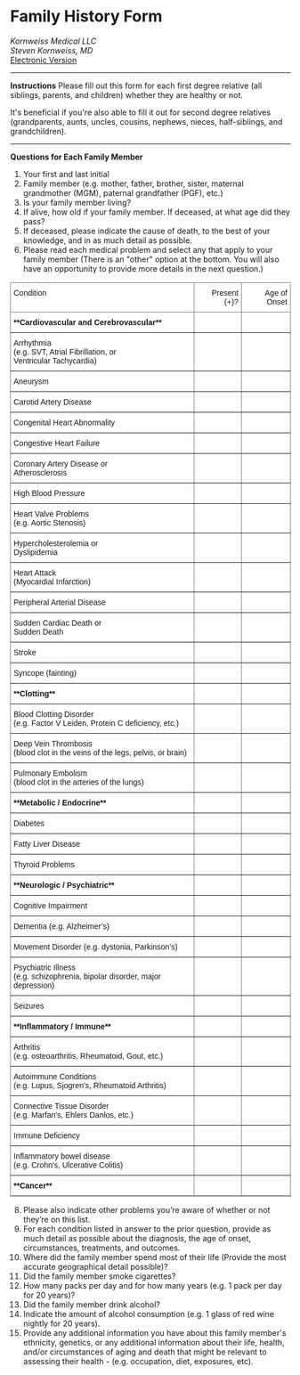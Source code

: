 # Family History Form
*Kornweiss Medical LLC*\
*Steven Kornweiss, MD*\
[Electronic Version](https://nl77ewb6aoz.typeform.com/to/etWGSFEZ)

---
**Instructions**
Please fill out this form for each first degree relative (all siblings, parents, and children) whether they are healthy or not.

It's beneficial if you're also able to fill it out for second degree relatives (grandparents, aunts, uncles, cousins, nephews, nieces, half-siblings, and grandchildren).
___
**Questions for Each Family Member**
1. Your first and last initial
2. Family member (e.g. mother, father, brother, sister, maternal grandmother (MGM), paternal grandfather (PGF), etc.)
3. Is your family member living?
4. If alive, how old if your family member. If deceased, at what age did they pass?
6. If deceased, please indicate the cause of death, to the best of your knowledge, and in as much detail as possible.
7. Please read each medical problem and select any that apply to your family member (There is an "other" option at the bottom. You will also have an opportunity to provide more details in the next question.)

<style type="text/css">
.tg  {border-collapse:collapse;border-spacing:0;}
.tg td{border-color:black;border-style:solid;border-width:1px;font-family:Arial, sans-serif;font-size:14px;
overflow:hidden;padding:10px 5px;word-break:normal;}
.tg th{border-color:black;border-style:solid;border-width:1px;font-family:Arial, sans-serif;font-size:14px;
font-weight:normal;overflow:hidden;padding:10px 5px;word-break:normal;}
.tg .tg-0pky{border-color:inherit;text-align:left;vertical-align:top}
.tg .tg-dvpl{border-color:inherit;text-align:right;vertical-align:top}
</style>
<table class="tg">
<thead>
<tr>
<th class="tg-0pky">Condition</th>
<th class="tg-dvpl">Present (+)?</th>
<th class="tg-dvpl">Age of Onset</th>
</tr>
</thead>
<tbody>
<tr>
<td class="tg-0pky"><span style="font-weight:bold">**Cardiovascular and Cerebrovascular**</span></td>
<td class="tg-dvpl"></td>
<td class="tg-dvpl"></td>
</tr>
<tr>
<td class="tg-0pky">Arrhythmia<br> (e.g. SVT, Atrial Fibrillation, or<br> Ventricular Tachycardia)</td>
<td class="tg-dvpl"></td>
<td class="tg-dvpl"></td>
</tr>
<tr>
<td class="tg-0pky">Aneurysm</td>
<td class="tg-dvpl"></td>
<td class="tg-dvpl"></td>
</tr>
<tr>
<td class="tg-0pky">Carotid Artery Disease</td>
<td class="tg-dvpl"></td>
<td class="tg-dvpl"></td>
</tr>
<tr>
<td class="tg-0pky">Congenital Heart Abnormality</td>
<td class="tg-dvpl"></td>
<td class="tg-dvpl"></td>
</tr>
<tr>
<td class="tg-0pky">Congestive Heart Failure</td>
<td class="tg-dvpl"></td>
<td class="tg-dvpl"></td>
</tr>
<tr>
<td class="tg-0pky">Coronary Artery Disease or<br> Atherosclerosis</td>
<td class="tg-dvpl"></td>
<td class="tg-dvpl"></td>
</tr>
<tr>
<td class="tg-0pky">High Blood Pressure</td>
<td class="tg-dvpl"></td>
<td class="tg-dvpl"></td>
</tr>
<tr>
<td class="tg-0pky">Heart Valve Problems<br> (e.g. Aortic Stenosis)</td>
<td class="tg-dvpl"></td>
<td class="tg-dvpl"></td>
</tr>
<tr>
<td class="tg-0pky">Hypercholesterolemia or<br> Dyslipidemia</td>
<td class="tg-dvpl"></td>
<td class="tg-dvpl"></td>
</tr>
<tr>
<td class="tg-0pky">Heart Attack<br> (Myocardial Infarction)</td>
<td class="tg-dvpl"></td>
<td class="tg-dvpl"></td>
</tr>
<tr>
<td class="tg-0pky">Peripheral Arterial Disease</td>
<td class="tg-dvpl"></td>
<td class="tg-dvpl"></td>
</tr>
<tr>
<td class="tg-0pky">Sudden Cardiac Death or<br> Sudden Death</td>
<td class="tg-dvpl"></td>
<td class="tg-dvpl"></td>
</tr>
<tr>
<td class="tg-0pky">Stroke</td>
<td class="tg-dvpl"></td>
<td class="tg-dvpl"></td>
</tr>
<tr>
<td class="tg-0pky">Syncope (fainting)</td>
<td class="tg-dvpl"></td>
<td class="tg-dvpl"></td>
</tr>
<tr>
<td class="tg-0pky"><span style="font-weight:bold">**Clotting**</span></td>
<td class="tg-dvpl"></td>
<td class="tg-dvpl"></td>
</tr>
<tr>
<td class="tg-0pky">Blood Clotting Disorder<br> (e.g. Factor V Leiden, Protein C deficiency, etc.)</td>
<td class="tg-dvpl"></td>
<td class="tg-dvpl"></td>
</tr>
<tr>
<td class="tg-0pky">Deep Vein Thrombosis<br> (blood clot in the veins of the legs, pelvis, or brain)</td>
<td class="tg-dvpl"></td>
<td class="tg-dvpl"></td>
</tr>
<tr>
<td class="tg-0pky">Pulmonary Embolism<br> (blood clot in the arteries of the lungs)</td>
<td class="tg-dvpl"></td>
<td class="tg-dvpl"></td>
</tr>
<tr>
<td class="tg-0pky"><span style="font-weight:bold">**Metabolic / Endocrine**</span></td>
<td class="tg-dvpl"></td>
<td class="tg-dvpl"></td>
</tr>
<tr>
<td class="tg-0pky">Diabetes</td>
<td class="tg-dvpl"></td>
<td class="tg-dvpl"></td>
</tr>
<tr>
<td class="tg-0pky">Fatty Liver Disease</td>
<td class="tg-dvpl"></td>
<td class="tg-dvpl"></td>
</tr>
<tr>
<td class="tg-0pky">Thyroid Problems</td>
<td class="tg-dvpl"></td>
<td class="tg-dvpl"></td>
</tr>
<tr>
<td class="tg-0pky"><span style="font-weight:bold">**Neurologic / Psychiatric**</span></td>
<td class="tg-dvpl"></td>
<td class="tg-dvpl"></td>
</tr>
<tr>
<td class="tg-0pky">Cognitive Impairment</td>
<td class="tg-dvpl"></td>
<td class="tg-dvpl"></td>
</tr>
<tr>
<td class="tg-0pky">Dementia (e.g. Alzheimer’s)</td>
<td class="tg-dvpl"></td>
<td class="tg-dvpl"></td>
</tr>
<tr>
<td class="tg-0pky">Movement Disorder (e.g. dystonia, Parkinson’s)</td>
<td class="tg-dvpl"></td>
<td class="tg-dvpl"></td>
</tr>
<tr>
<td class="tg-0pky">Psychiatric Illness <br>(e.g. schizophrenia, bipolar disorder, major depression)</td>
<td class="tg-dvpl"></td>
<td class="tg-dvpl"></td>
</tr>
<tr>
<td class="tg-0pky">Seizures</td>
<td class="tg-dvpl"></td>
<td class="tg-dvpl"></td>
</tr>
<tr>
<td class="tg-0pky"><span style="font-weight:bold">**Inflammatory / Immune**</span></td>
<td class="tg-dvpl"></td>
<td class="tg-dvpl"></td>
</tr>
<tr>
<td class="tg-0pky">Arthritis<br>(e.g. osteoarthritis, Rheumatoid, Gout, etc.)</td>
<td class="tg-dvpl"></td>
<td class="tg-dvpl"></td>
</tr>
<tr>
<td class="tg-0pky">Autoimmune Conditions<br> (e.g. Lupus, Sjogren's, Rheumatoid Arthritis)</td>
<td class="tg-dvpl"></td>
<td class="tg-dvpl"></td>
</tr>
<tr>
<td class="tg-0pky">Connective Tissue Disorder<br> (e.g. Marfan's, Ehlers Danlos, etc.)</td>
<td class="tg-dvpl"></td>
<td class="tg-dvpl"></td>
</tr>
<tr>
<td class="tg-0pky">Immune Deficiency</td>
<td class="tg-dvpl"></td>
<td class="tg-dvpl"></td>
</tr>
<tr>
<td class="tg-0pky">Inflammatory bowel disease<br> (e.g. Crohn's, Ulcerative Colitis)</td>
<td class="tg-dvpl"></td>
<td class="tg-dvpl"></td>
</tr>
<tr>
<td class="tg-0pky"><span style="font-weight:bold">**Cancer**</span></td>
<td class="tg-dvpl"></td>
<td class="tg-dvpl"></td>
</tr>
</tbody>
</table>




8. Please also indicate other problems you’re aware of whether or not they’re on this list. 
8. For each condition listed in answer to the prior question, provide as much detail as possible about the diagnosis, the age of onset, circumstances, treatments, and outcomes.
9. Where did the family member spend most of their life (Provide the most accurate geographical detail possible)?
10. Did the family member smoke cigarettes?
11. How many packs per day and for how many years (e.g. 1 pack per day for 20 years)?
12. Did the family member drink alcohol?
13. Indicate the amount of alcohol consumption (e.g. 1 glass of red wine nightly for 20 years).
14. Provide any additional information you have about this family member's ethnicity, genetics, or any additional information about their life, health, and/or circumstances of aging and death that might be relevant to assessing their health - (e.g. occupation, diet, exposures, etc).